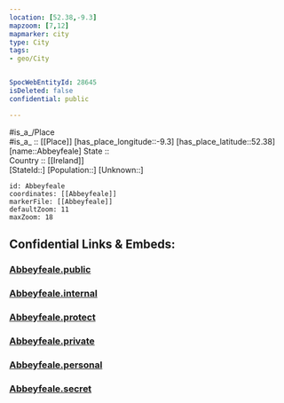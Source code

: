 ```yaml
---
location: [52.38,-9.3] 
mapzoom: [7,12] 
mapmarker: city 
type: City
tags:
- geo/City


SpocWebEntityId: 28645
isDeleted: false
confidential: public

---
```

#is_a_/Place  
#is_a_ :: [[Place]] 
[has_place_longitude::-9.3] 
[has_place_latitude::52.38] 
[name::Abbeyfeale] 
State ::  
Country :: [[Ireland]]  
[StateId::] 
[Population::] 
[Unknown::] 


```leaflet
id: Abbeyfeale
coordinates: [[Abbeyfeale]] 
markerFile: [[Abbeyfeale]] 
defaultZoom: 11 
maxZoom: 18
```


## Confidential Links & Embeds: 

### [Abbeyfeale.public](/_public/\Earth\Continent\Europe\Europe~North\Ireland\Ireland,Provinces\Munster\Limerick,County\CityAbbeyfeale.public.md) 

### [Abbeyfeale.internal](/_internal/\Earth\Continent\Europe\Europe~North\Ireland\Ireland,Provinces\Munster\Limerick,County\CityAbbeyfeale.internal.md) 

### [Abbeyfeale.protect](/_protect/\Earth\Continent\Europe\Europe~North\Ireland\Ireland,Provinces\Munster\Limerick,County\CityAbbeyfeale.protect.md) 

### [Abbeyfeale.private](/_private/\Earth\Continent\Europe\Europe~North\Ireland\Ireland,Provinces\Munster\Limerick,County\CityAbbeyfeale.private.md) 

### [Abbeyfeale.personal](/_personal/\Earth\Continent\Europe\Europe~North\Ireland\Ireland,Provinces\Munster\Limerick,County\CityAbbeyfeale.personal.md) 

### [Abbeyfeale.secret](/_secret/\Earth\Continent\Europe\Europe~North\Ireland\Ireland,Provinces\Munster\Limerick,County\CityAbbeyfeale.secret.md)


